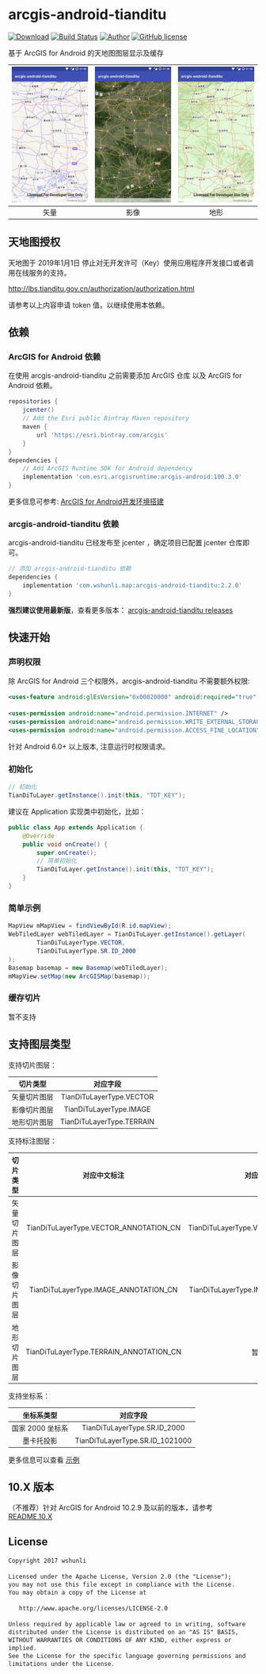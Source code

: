 # arcgis-android-tianditu

[![Download](https://api.bintray.com/packages/wshunli/maven/arcgis-android-tianditu/images/download.svg)](https://bintray.com/wshunli/maven/arcgis-android-tianditu/_latestVersion)
[![Build Status](https://travis-ci.org/wshunli/arcgis-android-tianditu.svg?branch=master)](https://travis-ci.org/wshunli/arcgis-android-tianditu)
[![Author](https://img.shields.io/badge/Author-wshunli-0E7FBF.svg)](http://www.wshunli.com)
[![GitHub license](https://img.shields.io/github/license/wshunli/arcgis-android-tianditu.svg)](https://github.com/wshunli/arcgis-android-tianditu/blob/master/LICENSE)

基于 ArcGIS for Android 的天地图图层显示及缓存

![vector](screenshot/vector.jpg) | ![image](screenshot/image.jpg) | ![terrain](screenshot/terrain.jpg)
:-: | :-: | :-:
矢量 | 影像 | 地形

## 天地图授权

天地图于 2019年1月1日 停止对无开发许可（Key）使用应用程序开发接口或者调用在线服务的支持。

http://lbs.tianditu.gov.cn/authorization/authorization.html

请参考以上内容申请 token 值，以继续使用本依赖。

## 依赖

### ArcGIS for Android 依赖

在使用 arcgis-android-tianditu 之前需要添加 ArcGIS 仓库 以及 ArcGIS for Android 依赖。

```groovy
repositories {
    jcenter()
    // Add the Esri public Bintray Maven repository
    maven {
        url 'https://esri.bintray.com/arcgis'
    }
}
dependencies {
    // Add ArcGIS Runtime SDK for Android dependency
    implementation 'com.esri.arcgisruntime:arcgis-android:100.3.0'
}
```

更多信息可参考: [ArcGIS for Android开发环境搭建](http://www.wshunli.com/posts/29ec97b7.html)

### arcgis-android-tianditu 依赖

arcgis-android-tianditu 已经发布至 jcenter ，确定项目已配置 jcenter 仓库即可。

```groovy
// 添加 arcgis-android-tianditu 依赖
dependencies {
    implementation 'com.wshunli.map:arcgis-android-tianditu:2.2.0'
}
```

**强烈建议使用最新版**，查看更多版本： [arcgis-android-tianditu releases](https://github.com/wshunli/arcgis-android-tianditu/releases)

## 快速开始

### 声明权限

除 ArcGIS for Android 三个权限外，arcgis-android-tianditu 不需要额外权限:

``` XML
<uses-feature android:glEsVersion="0x00020000" android:required="true" />

<uses-permission android:name="android.permission.INTERNET" />
<uses-permission android:name="android.permission.WRITE_EXTERNAL_STORAGE" />
<uses-permission android:name="android.permission.ACCESS_FINE_LOCATION" />
```

针对 Android 6.0+ 以上版本, 注意运行时权限请求。

### 初始化

``` Java
// 初始化
TianDiTuLayer.getInstance().init(this, "TDT_KEY");
```

建议在 Application 实现类中初始化，比如：

``` Java
public class App extends Application {
    @Override
    public void onCreate() {
        super.onCreate();
        // 简单初始化
        TianDiTuLayer.getInstance().init(this, "TDT_KEY");
    }
}
```

### 简单示例

``` Java
MapView mMapView = findViewById(R.id.mapView);
WebTiledLayer webTiledLayer = TianDiTuLayer.getInstance().getLayer(
        TianDiTuLayerType.VECTOR,
        TianDiTuLayerType.SR.ID_2000
);
Basemap basemap = new Basemap(webTiledLayer);
mMapView.setMap(new ArcGISMap(basemap));
```

### 缓存切片

暂不支持

## 支持图层类型

支持切片图层：

切片类型 | 对应字段 | 
:-: | :-: 
矢量切片图层 | TianDiTuLayerType.VECTOR 
影像切片图层 | TianDiTuLayerType.IMAGE 
地形切片图层 | TianDiTuLayerType.TERRAIN 

支持标注图层：

切片类型 | 对应中文标注 | 对应英文标注 | 
:-: | :-: | :-: 
矢量切片图层 | TianDiTuLayerType.VECTOR_ANNOTATION_CN | TianDiTuLayerType.VECTOR_ANNOTATION_CN
影像切片图层 | TianDiTuLayerType.IMAGE_ANNOTATION_CN | TianDiTuLayerType.IMAGER_ANNOTATION_CN
地形切片图层 | TianDiTuLayerType.TERRAIN_ANNOTATION_CN | 暂不支持

支持坐标系：

坐标系类型 | 对应字段 | 
:-: | :-: 
国家 2000 坐标系 | TianDiTuLayerType.SR.ID_2000
墨卡托投影 | TianDiTuLayerType.SR.ID_1021000


更多信息可以查看 [示例](https://github.com/wshunli/arcgis-android-tianditu/tree/master/sample)

## 10.X 版本

（不推荐）针对 ArcGIS for Android 10.2.9 及以前的版本，请参考 [README.10.X](README.10.X.md) 


## License

    Copyright 2017 wshunli

    Licensed under the Apache License, Version 2.0 (the "License");
    you may not use this file except in compliance with the License.
    You may obtain a copy of the License at

       http://www.apache.org/licenses/LICENSE-2.0

    Unless required by applicable law or agreed to in writing, software
    distributed under the License is distributed on an "AS IS" BASIS,
    WITHOUT WARRANTIES OR CONDITIONS OF ANY KIND, either express or implied.
    See the License for the specific language governing permissions and
    limitations under the License.
